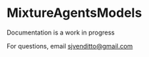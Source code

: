 # MixtureAgentsModels

Documentation is a work in progress

For questions, email sjvenditto@gmail.com
